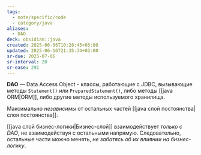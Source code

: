 ```yaml
---
tags:
  - note/specific/code
  - category/java
aliases:
  - DAO
deck: obsidian::java
created: 2025-06-06T10:28:45+03:00
updated: 2025-06-16T21:35:34+03:00
sr-due: 2025-07-06
sr-interval: 20
sr-ease: 291
---
```


**DAO**
—
Data Access Object - классы, работающие с JDBC, вызывающие методы `Statement()` или `PreparedStatement()`, либо методы [[java ORM|ORM]], либо другие методы используемого хранилища.

Максимально *независимы* от остальных частей [[java слой постоянства|слоя постоянства]].

[[java слой бизнес-логики|Бизнес-слой]] взаимодействует *только с DAO*, не взаимодействуя с остальными напрямую. Следовательно, остальные части можно менять, *не заботясь об их влиянии на бизнес-логику*.
